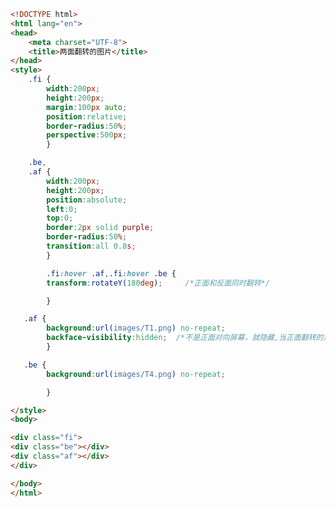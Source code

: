 
<BlogInfo title="92.两面翻转的图片" author="白日梦想猿" pv=0 read_times=0 pre_cost_time=0分45秒 category="css学习" tag_list="['css学习']" create_time="2020.07.30 16:58:43" update_time="2020.07.30 17:25:17" />

```html
<!DOCTYPE html>
<html lang="en">
<head>
    <meta charset="UTF-8">
    <title>两面翻转的图片</title>
</head>
<style>
    .fi {
        width:200px;
        height:200px;
        margin:100px auto;
        position:relative;
        border-radius:50%;
        perspective:500px;
        }

    .be,
    .af {
        width:200px;
        height:200px;
        position:absolute;
        left:0;
        top:0;
        border:2px solid purple;
        border-radius:50%;
        transition:all 0.8s;
        }

        .fi:hover .af,.fi:hover .be {
        transform:rotateY(180deg);     /*正面和反面同时翻转*/

        }

   .af {
        background:url(images/T1.png) no-repeat;
        backface-visibility:hidden;  /*不是正面对向屏幕，就隐藏,当正面翻转的角度超过90度就隐藏*/
        }

   .be {
        background:url(images/T4.png) no-repeat;

        }

</style>
<body>

<div class="fi">
<div class="be"></div>
<div class="af"></div>
</div>

</body>
</html>
```
